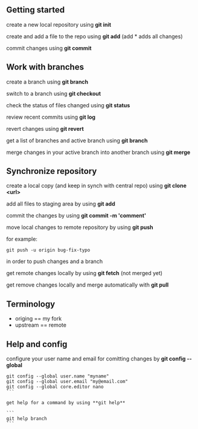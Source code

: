 ## Getting started
create a new local repository using **git init**

create and add a file to the repo using **git add** (add * adds all changes)

commit changes using **git commit**

## Work with branches
create a branch using **git branch**

switch to a branch using **git checkout**

check the status of files changed using **git status**

review recent commits using **git log**

revert changes using **git revert**

get a list of branches and active branch using **git branch**

merge changes in your active branch into another branch using **git merge**

## Synchronize repository

create a local copy (and keep in synch with central repo) using **git clone \<url\>**

add all files to staging area by using **git add**

commit the changes by using **git commit -m 'comment'**

move local changes to remote repository by using **git push** 

for example: 
```
git push -u origin bug-fix-typo
```
in order to push changes and a branch


get remote changes locally by using **git fetch** (not merged yet)

get remove changes locally and merge automatically with **git pull**

## Terminology

- origing == my fork
- upstream == remote 

## Help and config

configure your user name and email for comitting changes by **git config --global**
````
git config --global user.name "myname"
git config --global user.email "my@email.com"
git config --global core.editor nano
```

get help for a command by using **git help**

```
git help branch
```

